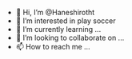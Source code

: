 - 👋 Hi, I’m @Haneshirotht
- 👀 I’m interested in play soccer
- 🌱 I’m currently learning ...
- 💞️ I’m looking to collaborate on ...
- 📫 How to reach me ...

<!---
Haneshirotht/Haneshirotht is a ✨ special ✨ repository because its `README.md` (this file) appears on your GitHub profile.
You can click the Preview link to take a look at your changes.
--->
